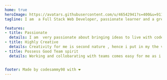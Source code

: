 ```yaml
---
home: true
heroImage: https://avatars.githubusercontent.com/u/46542941?s=400&u=911a205d4d861726c436777db3fe8705d7189845&v=4
tagline: I am  a Full Stack Web Developer, passionate learner and a great writer

features:
- title: Passionate
  details: I am  very passionate about bringing ideas to live with code and  that can be seen in the amazing web applications i have worked on over the years
- title: Highly Creative
  details: Creativity for me is second nature , hence i put in my the very best of my creative ability in what ever task i am working on. I love being minimalistic while achieving great results
- title: Possess Good Team spirit
  details: Working and collobarating with teams comes easy for me as i am an easy going person. I believe so much in the division of labour and the principle of achieving more  collectively rather than individually


footer: Made by codesammy98 with ❤️
---
```

